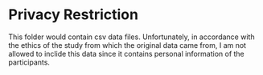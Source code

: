 # Privacy Restriction

This folder would contain csv data files. Unfortunately, in accordance with the ethics of the study from which the original data came from, I am not allowed to inclide this data since it contains personal information of the participants. 
